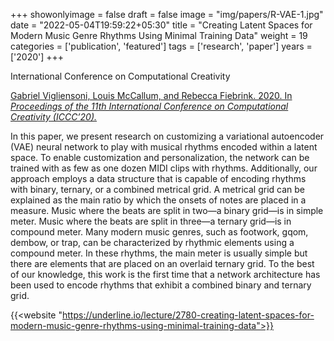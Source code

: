 +++
showonlyimage = false
draft = false
image = "img/papers/R-VAE-1.jpg"
date = "2022-05-04T19:59:22+05:30"
title = "Creating Latent Spaces for Modern Music Genre Rhythms Using Minimal Training Data"
weight = 19
categories = ['publication', 'featured']
tags = ['research', 'paper']
years = ['2020']
+++

International Conference on Computational Creativity

<!--more-->

[Gabriel Vigliensoni, Louis McCallum, and Rebecca Fiebrink. 2020. In _Proceedings of the 11th International Conference on Computational Creativity (ICCC’20)._](https://doi.org/10.5281/zenodo.7415792)

In this paper, we present research on customizing a variational autoencoder (VAE) neural network to play with musical rhythms encoded within a latent space. To enable customization and personalization, the network can be trained with as few as one dozen MIDI clips with rhythms.
Additionally, our approach employs a data structure that is capable of encoding rhythms with binary, ternary, or a combined metrical grid. A metrical grid can be explained as the main ratio by which the onsets of notes are placed in a measure. Music where the beats are split in two—a binary grid—is in simple meter. Music where the beats are split in three—a ternary grid—is in compound meter. Many modern music genres, such as footwork, gqom, dembow, or trap, can be characterized by rhythmic elements using a compound meter. In these rhythms, the main meter is usually simple but there are elements that are placed on an overlaid ternary grid. To the best of our knowledge, this work is the first time that a network architecture has been used to encode rhythms that exhibit a combined binary and ternary grid.


{{<website "https://underline.io/lecture/2780-creating-latent-spaces-for-modern-music-genre-rhythms-using-minimal-training-data">}}
